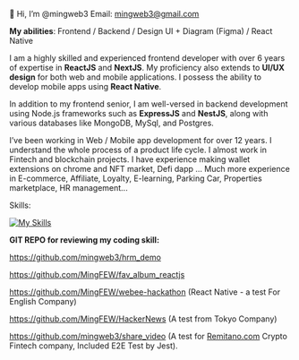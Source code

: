 👋 Hi, I’m @mingweb3
Email: mingweb3@gmail.com

**My abilities**: Frontend / Backend / Design UI + Diagram (Figma) / React Native

I am a highly skilled and experienced frontend developer with over 6 years of expertise in **ReactJS** and **NextJS**.
My proficiency also extends to **UI/UX design** for both web and mobile applications. 
I possess the ability to develop mobile apps using **React Native**.

In addition to my frontend senior, I am well-versed in backend development using Node.js frameworks such as **ExpressJS** and **NestJS**, along with various databases like MongoDB, MySql, and Postgres.

I’ve been working in Web / Mobile app development for over 12 years. 
I understand the whole process of a product life cycle. I almost work in Fintech and blockchain projects. 
I have experience making wallet extensions on chrome and NFT market, Defi dapp … Much more experience in E-commerce, Affiliate, Loyalty, E-learning, Parking Car, Properties marketplace, HR management...

Skills:

[![My Skills](https://skillicons.dev/icons?i=react,ts,nextjs,nestjs,express,angular,figma,html,css,tailwind,materialui,wasm,remix,solidity,laravel,py,prisma,postman,postgres,mysql,redis,rabbitmq,aws,docker,git)](https://skillicons.dev)

**GIT REPO for reviewing my coding skill:**

https://github.com/mingweb3/hrm_demo

https://github.com/MingFEW/fav_album_reactjs

https://github.com/MingFEW/webee-hackathon (React Native - a test For English Company)

https://github.com/MingFEW/HackerNews (A test from Tokyo Company)

https://github.com/mingweb3/share_video (A test for [Remitano.com](http://Remitano.com) Crypto Fintech company, Included E2E Test by Jest).
